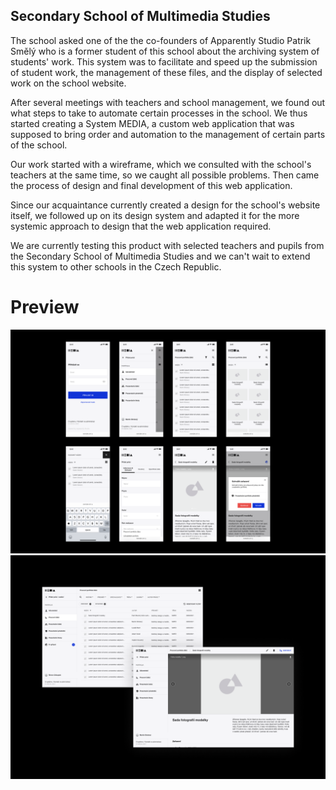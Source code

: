 ## Secondary School of Multimedia Studies

The school asked one of the the co-founders of Apparently Studio Patrik Smělý who is a former student of this school about the archiving system of students' work. This system was to facilitate and speed up the submission of student work, the management of these files, and the display of selected work on the school website.

After several meetings with teachers and school management, we found out what steps to take to automate certain processes in the school. We thus started creating a System MEDIA, a custom web application that was supposed to bring order and automation to the management of certain parts of the school. 

Our work started with a wireframe, which we consulted with the school's teachers at the same time, so we caught all possible problems. Then came the process of design and final development of this web application. 

Since our acquaintance currently created a design for the school's website itself, we followed up on its design system and adapted it for the more systemic approach to design that the web application required.

We are currently testing this product with selected teachers and pupils from the Secondary School of Multimedia Studies and we can't wait to extend this system to other schools in the Czech Republic.

# Preview

![Alt text description.](img/media-mobile.png)
![Alt text description.](img/media-desktop.png)
